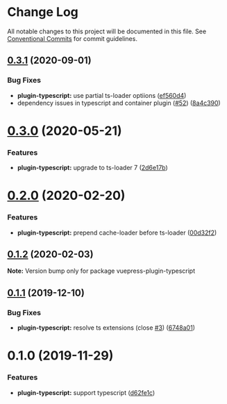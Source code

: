 # Change Log

All notable changes to this project will be documented in this file.
See [Conventional Commits](https://conventionalcommits.org) for commit guidelines.

## [0.3.1](https://github.com/vuepress/vuepress-community/compare/vuepress-plugin-typescript@0.3.0...vuepress-plugin-typescript@0.3.1) (2020-09-01)

### Bug Fixes

- **plugin-typescript:** use partial ts-loader optiions ([ef560d4](https://github.com/vuepress/vuepress-community/commit/ef560d4de9dfa9941b04cdfdc1a9351ab3fb449a))
- dependency issues in typescript and container plugin ([#52](https://github.com/vuepress/vuepress-community/issues/52)) ([8a4c390](https://github.com/vuepress/vuepress-community/commit/8a4c39089e48ab9319ba15853a4a4782812af03f))

# [0.3.0](https://github.com/vuepress/vuepress-community/compare/vuepress-plugin-typescript@0.2.0...vuepress-plugin-typescript@0.3.0) (2020-05-21)

### Features

- **plugin-typescript:** upgrade to ts-loader 7 ([2d6e17b](https://github.com/vuepress/vuepress-community/commit/2d6e17b3d661aa535a4487528d92df00cf96d5ef))

# [0.2.0](https://github.com/vuepress/vuepress-community/compare/vuepress-plugin-typescript@0.1.2...vuepress-plugin-typescript@0.2.0) (2020-02-20)

### Features

- **plugin-typescript:** prepend cache-loader before ts-loader ([00d32f2](https://github.com/vuepress/vuepress-community/commit/00d32f2efcc515ad4ee265648f8ede8af537ba4a))

## [0.1.2](https://github.com/vuepress/vuepress-community/compare/vuepress-plugin-typescript@0.1.1...vuepress-plugin-typescript@0.1.2) (2020-02-03)

**Note:** Version bump only for package vuepress-plugin-typescript

## [0.1.1](https://github.com/vuepress/vuepress-community/compare/vuepress-plugin-typescript@0.1.0...vuepress-plugin-typescript@0.1.1) (2019-12-10)

### Bug Fixes

- **plugin-typescript:** resolve ts extensions (close [#3](https://github.com/vuepress/vuepress-community/issues/3)) ([6748a01](https://github.com/vuepress/vuepress-community/commit/6748a0166efa8a8a7e4588ca2bd55ccfb8c1457b))

# 0.1.0 (2019-11-29)

### Features

- **plugin-typescript:** support typescript ([d62fe1c](https://github.com/vuepress/vuepress-community/commit/d62fe1ca665d7c79d884c0dfacba5ed3ee31fb07))
